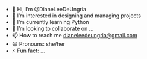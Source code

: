 - 👋 Hi, I’m @DianeLeeDeUngria
- 👀 I’m interested in designing and managing projects
- 🌱 I’m currently learning Python
- 💞️ I’m looking to collaborate on ...
- 📫 How to reach me dianeleedeungria@gmail.com
- 😄 Pronouns: she/her
- ⚡ Fun fact: ...

<!---
DianeLeeDeUngria/DianeLeeDeUngria is a ✨ special ✨ repository because its `README.md` (this file) appears on your GitHub profile.
You can click the Preview link to take a look at your changes.
--->
